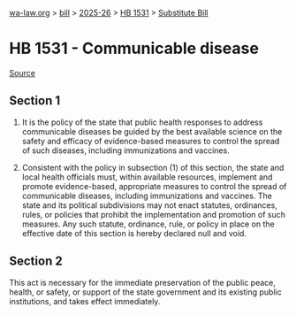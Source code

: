 [wa-law.org](/) > [bill](/bill/) > [2025-26](/bill/2025-26/) > [HB 1531](/bill/2025-26/hb/1531/) > [Substitute Bill](/bill/2025-26/hb/1531/S/)

# HB 1531 - Communicable disease

[Source](http://lawfilesext.leg.wa.gov/biennium/2025-26/Pdf/Bills/House%20Bills/1531-S.pdf)

## Section 1
1. It is the policy of the state that public health responses to address communicable diseases be guided by the best available science on the safety and efficacy of evidence-based measures to control the spread of such diseases, including immunizations and vaccines.

2. Consistent with the policy in subsection (1) of this section, the state and local health officials must, within available resources, implement and promote evidence-based, appropriate measures to control the spread of communicable diseases, including immunizations and vaccines. The state and its political subdivisions may not enact statutes, ordinances, rules, or policies that prohibit the implementation and promotion of such measures. Any such statute, ordinance, rule, or policy in place on the effective date of this section is hereby declared null and void.

## Section 2
This act is necessary for the immediate preservation of the public peace, health, or safety, or support of the state government and its existing public institutions, and takes effect immediately.
